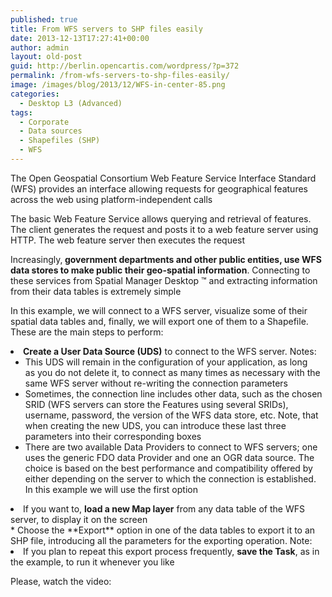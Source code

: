 ```yaml
---
published: true
title: From WFS servers to SHP files easily
date: 2013-12-13T17:27:41+00:00
author: admin
layout: old-post
guid: http://berlin.opencartis.com/wordpress/?p=372
permalink: /from-wfs-servers-to-shp-files-easily/
image: /images/blog/2013/12/WFS-in-center-85.png
categories:
  - Desktop L3 (Advanced)
tags:
  - Corporate
  - Data sources
  - Shapefiles (SHP)
  - WFS
---
```

<p>
  The Open Geospatial Consortium Web Feature Service Interface Standard (WFS) provides an interface allowing requests for geographical features across the web using platform-independent calls<!--more-->
</p>

<p>
  The basic Web Feature Service allows querying and retrieval of features. The client generates the request and posts it to a web feature server using HTTP. The web feature server then executes the request
</p>

<p>
  Increasingly,<strong> government departments and other public entities, use WFS data stores to make public their geo-spatial information</strong>. Connecting to these services from Spatial Manager Desktop ™ and extracting information from their data tables is extremely simple
</p>

<p>
  In this example, we will connect to a WFS server, visualize some of their spatial data tables and, finally, we will export one of them to a Shapefile. These are the main steps to perform:
</p>

<li>
  <strong>Create a User Data Source (UDS)</strong> to connect to the WFS server. Notes: <ul>
    <li>
      This UDS will remain in the configuration of your application, as long as you do not delete it, to connect as many times as necessary with the same WFS server without re-writing the connection parameters
    </li>
    <li>
      Sometimes, the connection line includes other data, such as the chosen SRID (WFS servers can store the Features using several SRIDs), username, password, the version of the WFS data store, etc. Note, that when creating the new UDS, you can introduce these last three parameters into their corresponding boxes
    </li>
    <li>
      There are two available Data Providers to connect to WFS servers; one uses the generic FDO data Provider and one an OGR data source. The choice is based on the best performance and compatibility offered by either depending on the server to which the connection is established. In this example we will use the first option
    </li>
  </ul>
</li>

<li>
  If you want to, <strong>load a new Map layer</strong> from any data table of the WFS server, to display it on the screen
</li>
  * Choose the **Export** option in one of the data tables to export it to an SHP file, introducing all the parameters for the exporting operation. Note: 
    <li>
      If you plan to repeat this export process frequently, <strong>save the Task</strong>, as in the example, to run it whenever you like
    </li>

Please, watch the video:

<center>
  <br />
</center>